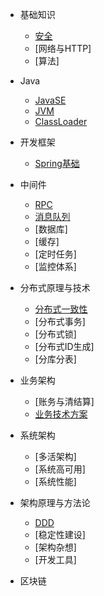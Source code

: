 * 基础知识
    * [安全](basic/security.md)
    * [网络与HTTP]
    * [算法]

* Java

    * [JavaSE](java/javase.md)
    * [JVM](java/jvm.md)
    * [ClassLoader](java/classloader.md)

* 开发框架

    * [Spring基础](framework/spring.md)

* 中间件

    * [RPC](middleware/rpc.md)
    * [消息队列](middleware/mq.md)
    * [数据库]
    * [缓存]
    * [定时任务]
    * [监控体系]

* 分布式原理与技术
    * [分布式一致性](distribution/distribution_consistence.md)
    * [分布式事务]
    * [分布式锁]
    * [分布式ID生成]
    * [分库分表]

* 业务架构
    * [账务与清结算]
    * [业务技术方案](biz/biz_tech.md)

* 系统架构
    * [多活架构]
    * [系统高可用]
    * [系统性能]
    
* 架构原理与方法论
    * [DDD](arch/arch_ddd.md)
    * [稳定性建设]
    * [架构杂想]
    * [开发工具]

* 区块链